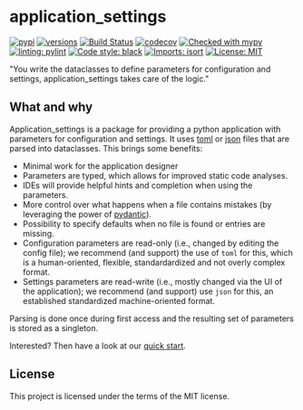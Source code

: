 # application_settings

[![pypi](https://img.shields.io/pypi/v/application-settings.svg)](https://pypi.python.org/pypi/application-settings)
[![versions](https://img.shields.io/pypi/pyversions/application-settings.svg)](https://github.com/StockwatchDev/application_settings)
[![Build Status](https://github.com/StockwatchDev/application_settings/actions/workflows/application_settings-tests.yml/badge.svg?branch=develop)](https://github.com/StockwatchDev/application_settings/actions)
[![codecov](https://codecov.io/gh/StockwatchDev/application_settings/branch/develop/graph/badge.svg)](https://app.codecov.io/gh/StockwatchDev/application_settings)
[![Checked with mypy](http://www.mypy-lang.org/static/mypy_badge.svg)](http://mypy-lang.org/)
[![linting: pylint](https://img.shields.io/badge/linting-pylint-yellowgreen)](https://github.com/PyCQA/pylint)
[![Code style: black](https://img.shields.io/badge/code%20style-black-000000.svg)](https://github.com/psf/black)
[![Imports: isort](https://img.shields.io/badge/%20imports-isort-%231674b1?style=flat&labelColor=ef8336)](https://pycqa.github.io/isort/)
[![License: MIT](https://img.shields.io/badge/License-MIT-yellow.svg)](https://opensource.org/licenses/MIT)

"You write the dataclasses to define parameters for configuration and settings, 
application\_settings takes care of the logic."

## What and why

Application\_settings is a package for providing a python application with parameters for
configuration and settings. It uses [toml](https://toml.io/en/) or 
[json](https://www.json.org/) files that are parsed
into dataclasses. This brings some benefits:

- Minimal work for the application designer
- Parameters are typed, which allows for improved static code analyses.
- IDEs will provide helpful hints and completion when using the parameters.
- More control over what happens when a file contains mistakes
  (by leveraging the power of [pydantic](https://docs.pydantic.dev/)).
- Possibility to specify defaults when no file is found or entries are missing.
- Configuration parameters are read-only (i.e., changed by editing the config file); we
  recommend (and support) the use of `toml` for this, which is a human-oriented,
  flexible, standardardized and not overly complex format.
- Settings parameters are read-write (i.e., mostly changed via the UI of the
  application); we recommend (and support) use `json` for this, an established
  standardized machine-oriented format.

Parsing is done once during first access and the resulting set of parameters is stored
as a singleton.

Interested? Then have a look at our
[quick start](https://stockwatchdev.github.io/application_settings/develop/docs/Quick_start/).

[//]: # (Change link to published quick start)

## License

This project is licensed under the terms of the MIT license.

